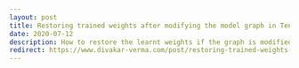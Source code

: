 ```yaml
---
layout: post
title: Restoring trained weights after modifying the model graph in TensorFlow
date: 2020-07-12
description: How to restore the learnt weights if the graph is modified
redirect: https://www.divakar-verma.com/post/restoring-trained-weights-after-network-modification
---
```


